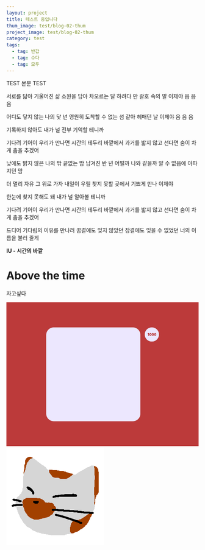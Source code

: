 ```yaml
---
layout: project
title: 테스트 중입니다
thum_image: test/blog-02-thum
project_image: test/blog-02-thum
category: test
tags:
  - tag: 반갑
  - tag: 수다
  - tag: 모두
---
```


TEST 본문 TEST

서로를 닮아 기울어진 삶
소원을 담아 차오르는 달
하려다 만 괄호 속의 말
이제야 음 음 음

어디도 닿지 않는 나의 닻
넌 영원히 도착할 수 없는 섬 같아
헤매던 날
이제야 음 음 음

기록하지 않아도
내가 널 전부 기억할 테니까

기다려
기어이 우리가 만나면
시간의 테두리 바깥에서
과거를 밟지 않고 선다면
숨이 차게 춤을 추겠어

낮에도 밝지 않은 나의 밖
끝없는 밤 남겨진 반
넌 어떨까 나와 같을까
알 수 없음에 아파지던 맘

더 멀리 자유 그 위로 가자
내일이 우릴 찾지 못할
곳에서 기쁘게 만나
이제야

한눈에 찾지 못해도 돼
내가 널 알아볼 테니까

기다려
기어이 우리가 만나면
시간의 테두리 바깥에서
과거를 밟지 않고 선다면
숨이 차게 춤을 추겠어

드디어
기다림의 이유를 만나러
꿈결에도 잊지 않았던
잠결에도 잊을 수 없었던
너의 이름을 불러 줄게

**IU - 시간의 바깥**

# Above the time

자고싶다

![힘들어](/assets/img/projects/minhee-test-1000px.jpg)
![Image Alt 텍스트](/assets/img/testimage.png)
